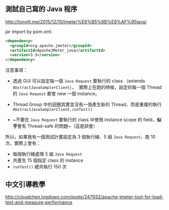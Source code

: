 測試自己寫的 Java 程序
---------------------

http://tonylit.me/2015/12/10/jmeter%E6%B5%8B%E8%AF%95java/

jar import by pom.xml:

  ```xml
  <dependency>
    <groupId>org.apache.jmeter</groupId>
    <artifactId>ApacheJMeter_java</artifactId>
    <version>3.3</version>
  </dependency>
  ```


注意事項：

- 透過 GUI 可以設定每一個 `Java Request` 要執行的 class （extends `AbstractJavaSamplerClient`），
  實際上在跑的時候，設定的每一個 Thread 的 `Java Request` 都會 new 一個 instance。

- Thread Group 中的迴圈其實並沒有一值產生新的 Thread，而是重複的執行 `AbstractJavaSamplerClient.runTest()`

- ~不要在 `Java Request` 要執行的 class 中使用 instance scope 的 field，**似乎**會有 Thread-safe 的問題~（這是誤會）


所以，如果我有一個測試計畫設定為 3 個執行緒、5 組 `Java Request`、跑 10 次，實際上會有：

- 每個執行緒處理 5 組 `Java Request` 
- 共產生 15 個指定 class 的 instance
- `runTest()` 總共執行 150 次


中文引導教學
-----------

http://cloudchen.logdown.com/posts/247932/apache-jmeter-tool-for-load-test-and-measure-performance
